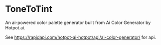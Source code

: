 # ToneToTint
An ai-powered color palette generator built from Ai Color Generator by Hotpot.ai.

See https://rapidapi.com/hotpot-ai-hotpot/api/ai-color-generator/ for api.
